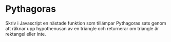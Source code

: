 # Pythagoras
Skriv i Javascript en nästade funktion som tillämpar Pythagoras sats genom att räknar upp hypothenusan av en triangle och returnerar om triangle är rektangel eller inte.
